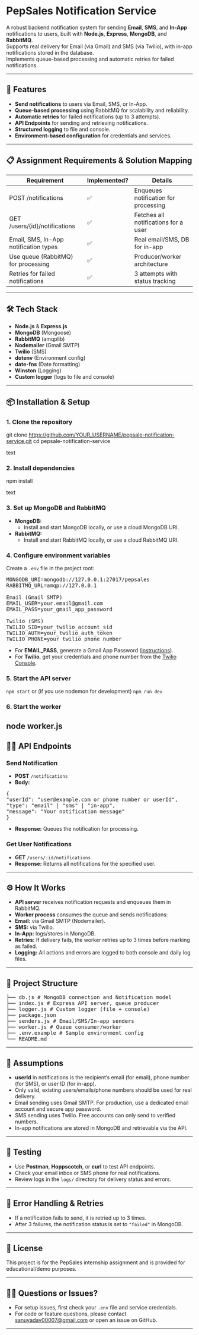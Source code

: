 # PepSales Notification Service

A robust backend notification system for sending **Email**, **SMS**, and **In-App** notifications to users, built with **Node.js**, **Express**, **MongoDB**, and **RabbitMQ**.  
Supports real delivery for Email (via Gmail) and SMS (via Twilio), with in-app notifications stored in the database.  
Implements queue-based processing and automatic retries for failed notifications.

---

## 🚀 Features

- **Send notifications** to users via Email, SMS, or In-App.
- **Queue-based processing** using RabbitMQ for scalability and reliability.
- **Automatic retries** for failed notifications (up to 3 attempts).
- **API Endpoints** for sending and retrieving notifications.
- **Structured logging** to file and console.
- **Environment-based configuration** for credentials and services.

---

## 📋 Assignment Requirements & Solution Mapping

| Requirement                                    | Implemented? | Details                               |
|------------------------------------------------|--------------|---------------------------------------|
| POST /notifications                            | ✅           | Enqueues notification for processing  |
| GET /users/{id}/notifications                  | ✅           | Fetches all notifications for a user  |
| Email, SMS, In-App notification types          | ✅           | Real email/SMS, DB for in-app         |
| Use queue (RabbitMQ) for processing            | ✅           | Producer/worker architecture          |
| Retries for failed notifications               | ✅           | 3 attempts with status tracking       |

---

## 🛠️ Tech Stack

- **Node.js** & **Express.js**
- **MongoDB** (Mongoose)
- **RabbitMQ** (amqplib)
- **Nodemailer** (Gmail SMTP)
- **Twilio** (SMS)
- **dotenv** (Environment config)
- **date-fns** (Date formatting)
- **Winston** (Logging)
- **Custom logger** (logs to file and console)

---

## 📦 Installation & Setup

### 1. **Clone the repository**
git clone https://github.com/YOUR_USERNAME/pepsale-notification-service.git
cd pepsale-notification-service

text

### 2. **Install dependencies**
npm install

text

### 3. **Set up MongoDB and RabbitMQ**
- **MongoDB:**  
  - Install and start MongoDB locally, or use a cloud MongoDB URI.
- **RabbitMQ:**  
  - Install and start RabbitMQ locally, or use a cloud RabbitMQ URI.

### 4. **Configure environment variables**

Create a `.env` file in the project root:
<pre>
MONGODB_URI=mongodb://127.0.0.1:27017/pepsales
RABBITMQ_URL=amqp://127.0.0.1

Email (Gmail SMTP)
EMAIL_USER=your.email@gmail.com
EMAIL_PASS=your_gmail_app_password

Twilio (SMS)
TWILIO_SID=your_twilio_account_sid
TWILIO_AUTH=your_twilio_auth_token
TWILIO_PHONE=your_twilio_phone_number
</pre>


- For **EMAIL_PASS**, generate a Gmail App Password ([instructions](https://support.google.com/accounts/answer/185833?hl=en)).
- For **Twilio**, get your credentials and phone number from the [Twilio Console](https://www.twilio.com/console).

### 5. **Start the API server**
`npm start`
or (if you use nodemon for development)
`npm run dev`

### 6. **Start the worker**
node worker.js
---

## 🧑‍💻 API Endpoints

### **Send Notification**
- **POST** `/notifications`
- **Body:**
<pre>{
"userId": "user@example.com or phone number or userId",
"type": "email" | "sms" | "in-app",
"message": "Your notification message"
}</pre>

- **Response:** Queues the notification for processing.

### **Get User Notifications**
- **GET** `/users/:id/notifications`
- **Response:** Returns all notifications for the specified user.

---

## ⚙️ How It Works

- **API server** receives notification requests and enqueues them in RabbitMQ.
- **Worker process** consumes the queue and sends notifications:
- **Email:** via Gmail SMTP (Nodemailer).
- **SMS:** via Twilio.
- **In-App:** logs/stores in MongoDB.
- **Retries:** If delivery fails, the worker retries up to 3 times before marking as failed.
- **Logging:** All actions and errors are logged to both console and daily log files.

---

## 📁 Project Structure

<pre>
├── db.js # MongoDB connection and Notification model
├── index.js # Express API server, queue producer
├── logger.js # Custom logger (file + console)
├── package.json
├── senders.js # Email/SMS/In-app senders
├── worker.js # Queue consumer/worker
├── .env.example # Sample environment config
└── README.md
</pre>

---

## 📝 Assumptions

- **userId** in notifications is the recipient’s email (for email), phone number (for SMS), or user ID (for in-app).
- Only valid, existing users/emails/phone numbers should be used for real delivery.
- Email sending uses Gmail SMTP. For production, use a dedicated email account and secure app password.
- SMS sending uses Twilio. Free accounts can only send to verified numbers.
- In-app notifications are stored in MongoDB and retrievable via the API.

---

## 🧪 Testing

- Use **Postman**, **Hoppscotch**, or **curl** to test API endpoints.
- Check your email inbox or SMS phone for real notifications.
- Review logs in the `logs/` directory for delivery status and errors.

---

## 🚨 Error Handling & Retries

- If a notification fails to send, it is retried up to 3 times.
- After 3 failures, the notification status is set to `"failed"` in MongoDB.

---

## 📄 License

This project is for the PepSales internship assignment and is provided for educational/demo purposes.

---

## 🙋‍♂️ Questions or Issues?

- For setup issues, first check your `.env` file and service credentials.
- For code or feature questions, please contact sanuyadav00007@gmail.com or open an issue on GitHub.

---
